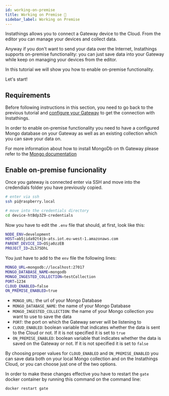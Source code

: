 ```yaml
---
id: working-on-premise
title: Working on Premise 🍃
sidebar_label: Working on Premise
---
```

Instathings allows you to connect a Gateway device to the Cloud. From the editor you can manage your devices and collect data. 

Anyway if you don't want to send your data over the Internet, Instathings supports on-premise functionality: you can just save data into your Gateway while keep on managing your devices from the editor.

In this tutorial we will show you how to enable on-premise functionality.

Let's start!

## Requirements
Before following instructions in this section, you need to go back to the previous tutorial and <a href="/docs/guides/gateway-setup.html" target="_blank" class="external-link">configure your Gateway</a> to get the connection with Instathings. 

In order to enable on-premise functionality you need to have a configured Mongo database on your Gateway as well as an existing collection which you can save your data on. 

For more information about how to install MongoDb on th Gateway please refer to the <a href="/docs/guides/gateway-setup.html" target="_blank" class="external-link">Mongo documentation</a>

## Enable on-premise funcionality
Once you gateway is connected enter via SSH and move into the credendials folder you have previously copied.

```bash
# enter via ssh
ssh pi@raspberry.local

# move into the credentials directory
cd device-htBdp3Z9-credentials
```
Now you have to edit the `.env` file that should, at first, look like this:

```bash
NODE_ENV=development
HOST=ab5jida92t4jb-ats.iot.eu-west-1.amazonaws.com
PARENT_DEVICE_ID=OSja0zzEB
PROJECT_ID=ZLS75DhL
```
You just have to add to the `env` file the following lines:

```bash
MONGO_URL=mongodb://localhost:27017
MONGO_DATABASE_NAME=mongodb
MONGO_INGESTED_COLLECTION=testCollection
PORT=1234
CLOUD_ENABLED=false
ON_PREMISE_ENABLED=true
```
* `MONGO_URL`: the url of your Mongo Database
* `MONGO_DATABASE_NAME`: the name of your Mongo Database
* `MONGO_INGESTED_COLLECTION`: the name of your Mongo collection you want to use to save the data
* `PORT`: the port on which the Gateway server will be listening to
* `CLOUD_ENABLED`: boolean variable that indicates whether the data is sent to the Cloud or not. If it is not specified it is set to `true` 
* `ON_PREMISE_ENABLED`: boolean variable that indicates whether the data is saved on the Gateway or not. If it is not specified it is set to `false` 

By choosing proper values for `CLOUD_ENABLED` and `ON_PREMISE_ENABLED` you can save data both on your local Mongo collection and on the Instathings Cloud, or you can choose just one of the two options.

In order to make these changes effective you have to restart the `gate` docker container by running this command on the command line:

```bash
docker restart gate
```